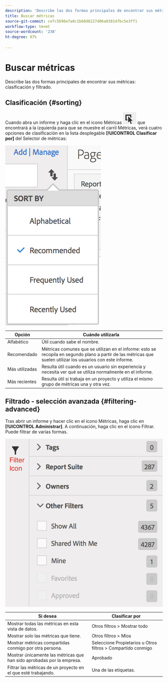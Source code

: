 ```yaml
---
description: 'Describe las dos formas principales de encontrar sus métricas: clasificación y filtrado.'
title: Buscar métricas
source-git-commit: cefc5696efa8c1b68d6227d06a03014fbc5e3ff1
workflow-type: tm+mt
source-wordcount: '238'
ht-degree: 97%

---
```


# Buscar métricas

Describe las dos formas principales de encontrar sus métricas: clasificación y filtrado.

## Clasificación {#sorting}

Cuando abra un informe y haga clic en el icono Métricas ![](assets/metrics_icon.png) que encontrará a la izquierda para que se muestre el carril Métricas, verá cuatro opciones de clasificación en la lista desplegable **[!UICONTROL Clasificar por]** del Selector de métricas:

![](assets/cm_sort.png)

| Opción | Cuándo utilizarla |
|---|---|
| Alfabético | Útil cuando sabe el nombre. |
| Recomendado | Métricas comunes que se utilizan en el informe: esto se recopila en segundo plano a partir de las métricas que suelen utilizar los usuarios con este informe. |
| Más utilizadas | Resulta útil cuando es un usuario sin experiencia y necesita ver qué se utiliza normalmente en el informe. |
| Más recientes | Resulta útil si trabaja en un proyecto y utiliza el mismo grupo de métricas una y otra vez. |

## Filtrado - selección avanzada {#filtering-advanced}

Tras abrir un informe y hacer clic en el icono Métricas, haga clic en **[!UICONTROL Administrar]**. A continuación, haga clic en el icono Filtrar. Puede filtrar de varias formas.

![](assets/cm_advanced_sel.png)

| Si desea | Clasificar por |
| --- | --- |
| Mostrar todas las métricas en esta vista de datos. | Otros filtros > Mostrar todo |
| Mostrar solo las métricas que tiene. | Otros filtros > Míos |
| Mostrar métricas compartidas conmigo por otra persona. | Seleccione Propietarios u Otros filtros > Compartido conmigo |
| Mostrar únicamente las métricas que han sido aprobadas por la empresa. | Aprobado |
| Filtrar las métricas de un proyecto en el que esté trabajando. | Una de las etiquetas. |